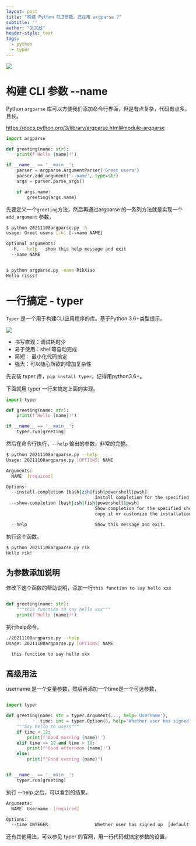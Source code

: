 ```yaml
---
layout: post
title: "构建 Python CLI参数，还在用 argparse ?"
subtitle: ''
author: "叉叉敌"
header-style: text
tags:
  - python
  - typer
---
```


![](https://gitee.com/chasays/mdPic/raw/master/uPic/wMu9OW.jpg)


# 构建 CLI 参数 --name
Python `argparse` 库可以方便我们添加命令行界面，但是有点复杂，代码有点多，且长。

https://docs.python.org/3/library/argparse.html#module-argparse

```python
import argparse

def greeting(name: str):
    print(f'Hello {name}!')

if __name__ == '__main__':
    parser = argparse.ArgumentParser('Greet users')
    parser.add_argument('--name', type=str)
    args = parser.parse_args()

    if args.name:   
        greeting(args.name)
```

先要定义一个`greeting`方法，然后再通过argparse 的一系列方法就是实现一个 `add_argument` 参数，

```sh
$ python 20211108argparse.py -h
usage: Greet users [-h] [--name NAME]

optional arguments:
  -h, --help   show this help message and exit
  --name NAME


$ python argparse.py -name RikXiao
Hello risss!
```

# 一行搞定 - typer

`Typer` 是一个用于构建CLI应用程序的库。基于Python 3.6+类型提示。

![](https://gitee.com/chasays/mdPic/raw/master/uPic/sjdDdE.png)

- 书写直观：调试耗时少
- 易于使用：shell等自动完成
- 简短： 最小化代码搞定
- 强大：可以随心所欲的增加复杂性

先安装 typer 库，`pip install typer`，记得用python3.6+。

下面就用 typer 一行来搞定上面的实现。
```py
import typer 

def greeting(name: str):
    print(f'Hello {name}!')

if __name__ == '__main__':
    typer.run(greeting)
```

然后在命令行执行，`--help` 输出的参数，非常的完整。

```sh
$ python 20211108argparse.py --help      
Usage: 20211108argparse.py [OPTIONS] NAME

Arguments:
  NAME  [required]

Options:
  --install-completion [bash|zsh|fish|powershell|pwsh]
                                  Install completion for the specified shell.
  --show-completion [bash|zsh|fish|powershell|pwsh]
                                  Show completion for the specified shell, to
                                  copy it or customize the installation.

  --help                          Show this message and exit.
```

执行这个函数。

```sh
$ python 20211108argparse.py rik
Hello rik!
```

## 为参数添加说明


修改下这个函数的帮助说明，添加一行`this function to say hello xxx`

```py

def greeting(name: str):
    """this function to say hello xxx"""
    print(f'Hello {name}!')

```

执行help命令。
```sh
./20211108argparse.py --help
Usage: 20211108argparse.py [OPTIONS] NAME

  this function to say hello xxx
```

## 高级用法

username 是一个变量参数，然后再添加一个time是一个可选参数，

```py

import typer

def greeting(name: str = typer.Argument(..., help='Username'),
             time: int = typer.Option(8, help='Whether user has signed up')):
    """Say hello to users"""
    if time < 12:
        print(f'Good morning {name}!')
    elif time >= 12 and time < 18:
        print(f'Good afternoon {name}!')
    else:
        print(f"Good evening {name}")


if __name__ == '__main__':
    typer.run(greeting)
```


执行 --help 之后，可以看到的结果。
```sh
Arguments:
  NAME  Username  [required]

Options:
  --time INTEGER                  Whether user has signed up  [default: 8]
```

还有其他用法，可以参见 typer 的官网，用一行代码就搞定参数的设置。